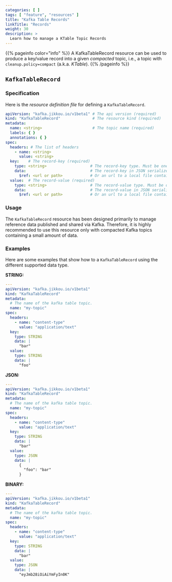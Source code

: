 ```yaml
---
categories: [ ]
tags: [ "feature", "resources" ]
title: "Kafka Table Records"
linkTitle: "Records"
weight: 30
description: >
  Learn how to manage a KTable Topic Records
---
```


{{% pageinfo color="info" %}}
A KafkaTableRecord resource can be used to produce a key/value record into a given _compacted_ topic, i.e., a topic
with `cleanup.policy=compact` (a.k.a. _KTable_).
{{% /pageinfo %}}

## `KafkaTableRecord`

### Specification

Here is the _resource definition file_ for defining a `KafkaTableRecord`.

```yaml
apiVersion: "kafka.jikkou.io/v1beta1" # The api version (required)
kind: "KafkaTableRecord"              # The resource kind (required)
metadata:
  name: <string>                      # The topic name (required)        
  labels: { }
  annotations: { }
spec:
  headers: # The list of headers
    - name: <string>
      value: <string>
  key:    # The record-key (required)
    type: <string>                   # The record-key type. Must be one of: BINARY, STRING, JSON (required)
    data:                            # The record-key in JSON serialized form.
      $ref: <url or path>            # Or an url to a local file containing the JSON string value.
  value:  # The record-value (required)
    type: <string>                   # The record-value type. Must be one of: BINARY, STRING, JSON (required)
    data:                            # The record-value in JSON serialized form.
      $ref: <url or path>            # Or an url to a local file containing the JSON string value.
```

### Usage

The `KafkaTableRecord` resource has been designed primarily to manage reference data published and shared via Kafka. Therefore, it
is highly recommended to use this resource only with compacted Kafka topics containing a small amount of data.

### Examples

Here are some examples that show how to a `KafkaTableRecord` using the different supported data type.

**STRING:**

```yaml
---
apiVersion: "kafka.jikkou.io/v1beta1"
kind: "KafkaTableRecord"
metadata:
  # The name of the kafka table topic.
  name: "my-topic"
spec:
  headers:
    - name: "content-type"
      value: "application/text"
  key:
    type: STRING
    data: |
      "bar"
  value:
    type: STRING
    data: |
      "foo"
```

**JSON:**

```yaml
---
apiVersion: "kafka.jikkou.io/v1beta1"
kind: "KafkaTableRecord"
metadata:
  # The name of the kafka table topic.
  name: "my-topic"
spec:
  headers:
    - name: "content-type"
      value: "application/text"
  key:
    type: STRING
    data: |
      "bar"
  value:
    type: JSON
    data: |
      {
        "foo": "bar"
      }
```

**BINARY:**

```yaml
---
apiVersion: "kafka.jikkou.io/v1beta1"
kind: "KafkaTableRecord"
metadata:
  # The name of the kafka table topic.
  name: "my-topic"
spec:
  headers:
    - name: "content-type"
      value: "application/text"
  key:
    type: STRING
    data: |
      "bar"
  value:
    type: JSON
    data: |
      "eyJmb28iOiAiYmFyIn0K"
```